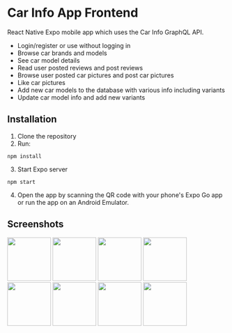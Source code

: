 # Car Info App Frontend

React Native Expo mobile app which uses the Car Info GraphQL API.

- Login/register or use without logging in
- Browse car brands and models
- See car model details
- Read user posted reviews and post reviews
- Browse user posted car pictures and post car pictures
- Like car pictures
- Add new car models to the database with various info including variants
- Update car model info and add new variants

## Installation

1. Clone the repository
2. Run:
```
npm install
```
3. Start Expo server
```
npm start
```
4. Open the app by scanning the QR code with your phone's Expo Go app or run the app on an Android Emulator.

## Screenshots

<img src="https://user-images.githubusercontent.com/64253189/167002888-86f2794b-5799-4528-9e05-97bb199508c8.jpg" width="100">
<img src="https://user-images.githubusercontent.com/64253189/167002906-f9e8a9d2-8ab3-4fd4-93b4-51262cbb0129.jpg" width="100">
<img src="https://user-images.githubusercontent.com/64253189/167002912-623a5d9f-db23-4153-b678-f1cb70088617.jpg" width="100">
<img src="https://user-images.githubusercontent.com/64253189/167002922-641f409e-c4d6-457e-82d8-d33d3def2cca.jpg" width="100">
<img src="https://user-images.githubusercontent.com/64253189/167002931-79c1f53e-0c13-44d0-8275-9536fa1ab1ec.jpg" width="100">
<img src="https://user-images.githubusercontent.com/64253189/167002937-832e242f-8568-4b2f-a02a-ef6683d7ef04.jpg" width="100">
<img src="https://user-images.githubusercontent.com/64253189/167002946-7eab4a64-5909-4c90-b586-3a700ad99885.jpg" width="100">
<img src="https://user-images.githubusercontent.com/64253189/167002958-63ea3e0b-163e-4aa4-afc0-42555c87d4f6.jpg" width="100">
